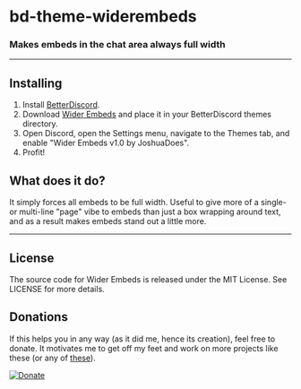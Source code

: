 # bd-theme-widerembeds

### Makes embeds in the chat area always full width

---

## Installing

1. Install [BetterDiscord](https://betterdiscord.net/home/).
2. Download [Wider Embeds](https://github.com/JoshuaDoes/bd-theme-widerembeds/blobs/master/WiderEmbeds.theme.css) and place it in your BetterDiscord themes directory.
3. Open Discord, open the Settings menu, navigate to the Themes tab, and enable "Wider Embeds v1.0 by JoshuaDoes".
4. Profit!

## What does it do?

It simply forces all embeds to be full width. Useful to give more of a single- or multi-line "page" vibe to embeds than just a box wrapping around text, and as a result makes embeds stand out a little more.

---

## License
The source code for Wider Embeds is released under the MIT License. See LICENSE for more details.

## Donations
If this helps you in any way (as it did me, hence its creation), feel free to donate. It motivates me to get off my feet and work on more projects like these (or any of [these](https://github.com/JoshuaDoes?tab=repositories)).

[![Donate](https://img.shields.io/badge/Donate-PayPal-green.svg)](https://paypal.me/JoshuaDoes)